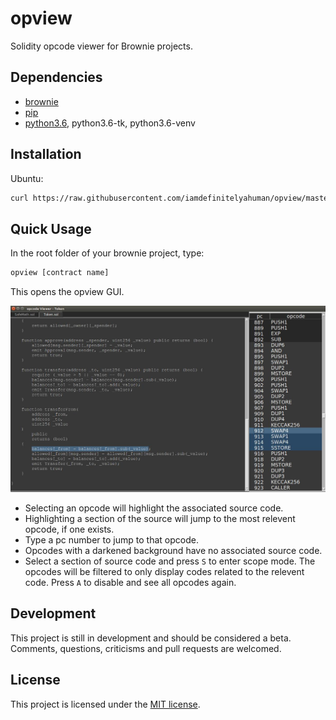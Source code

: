 # opview

Solidity opcode viewer for Brownie projects.

## Dependencies

* [brownie](https://github.com/iamdefinitelyahuman/brownie)
* [pip](https://pypi.org/project/pip/)
* [python3.6](https://www.python.org/downloads/release/python-368/), python3.6-tk, python3.6-venv

## Installation

Ubuntu:

```bash
curl https://raw.githubusercontent.com/iamdefinitelyahuman/opview/master/opview-install.sh | sh
```

## Quick Usage

In the root folder of your brownie project, type:

```bash
opview [contract name]
```

This opens the opview GUI.

![opview in action](opview.jpg)

* Selecting an opcode will highlight the associated source code.
* Highlighting a section of the source will jump to the most relevent opcode, if one exists.
* Type a pc number to jump to that opcode.
* Opcodes with a darkened background have no associated source code.
* Select a section of source code and press ``S`` to enter scope mode. The opcodes will be filtered to only display codes related to the relevent code. Press ``A`` to disable and see all opcodes again.

## Development

This project is still in development and should be considered a beta. Comments, questions, criticisms and pull requests are welcomed.

## License

This project is licensed under the [MIT license](LICENSE).